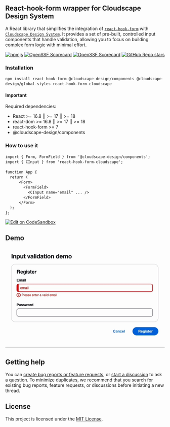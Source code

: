 ## React-hook-form wrapper for Cloudscape Design System

A React library that simplifies the integration of [`react-hook-form`](https://github.com/react-hook-form/react-hook-form) with [`Cloudscape Design System`](https://github.com/cloudscape-design/components).  It provides a set of pre-built, controlled input components that handle validation, allowing you to focus on building complex form logic with minimal effort.

[![npmjs](https://img.shields.io/npm/v/react-hook-form-cloudscape)](https://www.npmjs.com/package/react-hook-form-cloudscape)
[![OpenSSF Scorecard](https://api.securityscorecards.dev/projects/github.com/abudayah/react-hook-form-cloudscape/badge)](https://securityscorecards.dev/viewer/?uri=github.com/abudayah/react-hook-form-cloudscape)
[![OpenSSF Scorecard](https://github.com/abudayah/react-hook-form-cloudscape/actions/workflows/dependabot/dependabot-updates/badge.svg)](https://github.com/abudayah/react-hook-form-cloudscape/actions/workflows/dependabot/dependabot-updates)
[![GitHub Repo stars](https://img.shields.io/github/stars/abudayah/react-hook-form-cloudscape)](https://github.com/abudayah/react-hook-form-cloudscape)

### Installation

```
npm install react-hook-form @cloudscape-design/components @cloudscape-design/global-styles react-hook-form-cloudscape
```

#### Important

Required dependencies:

- React >= 16.8 || >= 17 || >= 18
- react-dom >= 16.8 || >= 17 || >= 18
- react-hook-form >= 7
- @cloudscape-design/components

### How to use it

```
import { Form, FormField } from '@cloudscape-design/components';
import { CInput } from 'react-hook-form-cloudscape';

function App {
  return (
      <Form>
        <FormField>
          <CInput name="email" ... />
        </FormField>
      </Form>
  );
};

```

[![Edit on CodeSandbox](https://codesandbox.io/static/img/play-codesandbox.svg)](https://codesandbox.io/p/sandbox/bold-river-tjmd2l?workspaceId=ws_EKwBkPzNLsUrLTfF7Xr7MH)

## Demo

![](https://raw.githubusercontent.com/abudayah/react-hook-form-cloudscape/refs/heads/dev/demo.gif)

## Getting help

You can [create bug reports or feature requests](https://github.com/abudayah/react-hook-form-cloudscape/issues/new/choose), or [start a discussion](https://github.com/abudayah/react-hook-form-cloudscape/discussions) to ask a question. To minimize duplicates, we recommend that you search for existing bug reports, feature requests, or discussions before initiating a new thread.

## License

This project is licensed under the [MIT License](/LICENSE).
